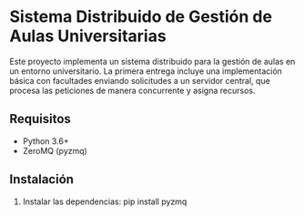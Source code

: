 # Sistema Distribuido de Gestión de Aulas Universitarias

Este proyecto implementa un sistema distribuido para la gestión de aulas en un entorno universitario. La primera entrega incluye una implementación básica con facultades enviando solicitudes a un servidor central, que procesa las peticiones de manera concurrente y asigna recursos.

## Requisitos

- Python 3.6+
- ZeroMQ (pyzmq)

## Instalación

1. Instalar las dependencias:
   pip install pyzmq
